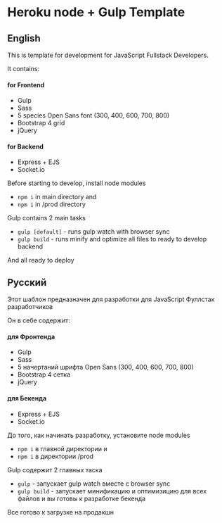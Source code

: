 # Heroku node + Gulp Template

## English

This is template for development for JavaScript Fullstack Developers.

It contains:
#### for Frontend
* Gulp 
* Sass
* 5 species Open Sans font (300, 400, 600, 700, 800)
* Bootstrap 4 grid
* jQuery
#### for Backend
* Express + EJS
* Socket.io

Before starting to develop, install node modules
* `npm i` in main directory and
* `npm i` in /prod directory

Gulp contains 2 main tasks
* `gulp [default]` - runs gulp watch with browser sync
* `gulp build` - runs minify and optimize all files to ready to develop backend

And all ready to deploy

## Русский

Этот шаблон предназначен для разработки для JavaScript Фуллстак разработчиков

Он в себе содержит:
#### для Фронтенда
* Gulp
* Sass
* 5 начертаний шрифта Open Sans (300, 400, 600, 700, 800)
* Bootstrap 4 сетка
* jQuery
#### для Бекенда
* Express + EJS
* Socket.io

До того, как начинать разработку, установите node modules
* `npm i` в главной директории и
* `npm i` в директории /prod

Gulp содержит 2 главных таска
* `gulp` - запускает gulp watch вместе с browser sync
* `gulp build` - запускает минификацию и оптимизицию для всех файлов и вы готовы к разработке бекенда

Все готово к загрузке на продакшн
